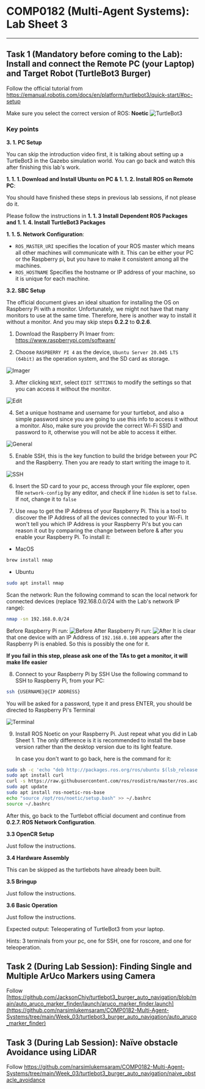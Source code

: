 # COMP0182 (Multi-Agent Systems): Lab Sheet 3

----------------------------------------------------------------------------------------------------------------------------------------------------------------------------------------------------------------------------

## Task 1 (Mandatory before coming to the Lab): Install and connect the Remote PC (your Laptop) and Target Robot (TurtleBot3 Burger)
Follow the official tutorial from
https://emanual.robotis.com/docs/en/platform/turtlebot3/quick-start/#pc-setup

Make sure you select the correct version of ROS: **Noetic**
![TurtleBot3](/Week_03/img/noetic.png)

### Key points

**3. 1. PC Setup**

You can skip the introduction video first, it is talking about setting up a TurtleBot3 in the Gazebo simulation world. You can go back and watch this after finishing this lab's work.

**1. 1. 1. Download and Install Ubuntu on PC  & 1. 1. 2. Install ROS on Remote PC**: 

You should have finished these steps in previous lab sessions, if not please do it.

Please follow the instructions in 
**1. 1. 3 Install Dependent ROS Packages and 1. 1. 4. Install TurtleBot3 Packages**

**1. 1. 5. Network Configuration**: 

- `ROS_MASTER_URI` specifies the location of your ROS master which means  all other machines will communicate with it. This can be either your PC or the Raspberry pi, but you have to make it consistent among all the machines.
- `ROS_HOSTNAME` Specifies the hostname or IP address of your machine, so it is unique for each machine.

**3.2. SBC Setup**

The official document gives an ideal situation for installing the OS on Raspberry Pi with a monitor. Unfortunately, we might not have that many monitors to use at the same time. Therefore, here is another way to install it without a monitor. And you may skip steps **0.2.2** to **0.2.6**.

1. Download the Raspberry Pi Imaer from:
https://www.raspberrypi.com/software/

2. Choose `RASPBERRY PI 4` as the device, `Ubuntu Server 20.045 LTS (64bit)` as the operation system, and the SD card as storage.

![Imager](/Week_03/img/imager_0.png)

3. After clicking `NEXT`, select `EDIT SETTINGS` to modify the settings so that you can access it without the monitor.

![Edit](/Week_03/img/imager_1.png)

4. Set a unique hostname and username for your turtlebot, and also a simple password since you are going to use this info to access it without a monitor. Also, make sure you provide the correct Wi-Fi SSID and password to it, otherwise you will not be able to access it either.

![General](/Week_03/img/General.png)

5. Enable SSH, this is the key function to build the bridge between your PC and the Raspberry. Then you are ready to start writing the image to it.

![SSH](/Week_03/img/ssh.png)

6. Insert the SD card to your pc, access through your file explorer, open file `network-config` by any editor, and check if line `hidden` is set to `false`. If not, change it to `false`

7. Use `nmap` to get the IP Address of your Raspberry Pi. This is a tool to discover the IP Address of all the devices connected to your Wi-Fi. It won't tell you which IP Address is your Raspberry Pi's but you can reason it out by comparing the change between before & after you enable your Raspberry Pi. To install it:

- MacOS
```bash
brew install nmap
```
- Ubuntu
```bash
sudo apt install nmap
```
Scan the network: Run the following command to scan the local network for connected devices (replace 192.168.0.0/24 with the Lab's network IP range):
```bash
nmap -sn 192.168.0.0/24
```
Before Raspberry Pi run:
![Before](/Week_03/img/nmap1.png)
After Raspberry Pi run:
![After](/Week_03/img/nmap2.png)
It is clear that one device with an IP Address of `192.168.0.108` appears after the Raspberry Pi is enabled. So this is possibly the one for it.

**If you fail in this step, please ask one of the TAs to get a monitor, it will make life easier**

8. Connect to your Raspberry Pi by SSH
Use the following command to SSH to Raspberry Pi, from your PC:
```bash
ssh {USERNAME}@{IP ADDRESS}
```
You will be asked for a password, type it and press ENTER, you should be directed to Raspberry Pi's Terminal

![Terminal](/Week_03/img/piterminal.png)

9. Install ROS Noetic on your Raspberry Pi. Just repeat what you did in Lab Sheet 1. The only difference is it is recommended to install the base version rather than the desktop version due to its light feature.

    In case you don't want to go back, here is the command for it:
```bash
sudo sh -c 'echo "deb http://packages.ros.org/ros/ubuntu $(lsb_release -sc) main" > /etc/apt/sources.list.d/ros-latest.list'
sudo apt install curl
curl -s https://raw.githubusercontent.com/ros/rosdistro/master/ros.asc | sudo apt-key add -
sudo apt update
sudo apt install ros-noetic-ros-base
echo "source /opt/ros/noetic/setup.bash" >> ~/.bashrc
source ~/.bashrc
```

After this, go back to the Turtlebot official document and continue from **0.2.7. ROS Network Configuration**.

**3.3 OpenCR Setup**

Just follow the instructions.

**3.4 Hardware Assembly**

This can be skipped as the turtlebots have already been built.

**3.5 Bringup**

Just follow the instructions.

**3.6 Basic Operation**

Just follow the instructions.

Expected output:
Teleoperating of TurtleBot3 from your laptop.

Hints: 3 terminals from your pc, one for SSH, one for roscore, and one for teleoperation.

## Task 2 (During Lab Session): Finding Single and Multiple ArUco Markers using Camera
Follow [https://github.com/JacksonChiy/turtlebot3_burger_auto_navigation/blob/main/auto_aruco_marker_finder/launch/aruco_marker_finder.launch](https://github.com/narsimlukemsaram/COMP0182-Multi-Agent-Systems/tree/main/Week_03/turtlebot3_burger_auto_navigation/auto_aruco_marker_finder)

## Task 3 (During Lab Session): Naïve obstacle Avoidance using LiDAR
Follow https://github.com/narsimlukemsaram/COMP0182-Multi-Agent-Systems/tree/main/Week_03/turtlebot3_burger_auto_navigation/naive_obstacle_avoidance
